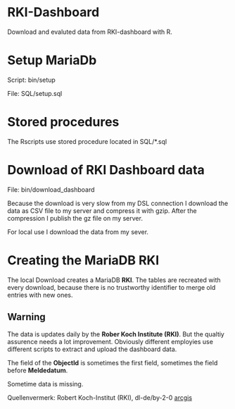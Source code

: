 # RKI-Dashboard
Download and evaluted data from RKI-dashboard with R.

# Setup MariaDb

Script: bin/setup

File: SQL/setup.sql

# Stored procedures

The Rscripts use stored procedure located in SQL/*.sql

# Download of RKI Dashboard data

File: bin/download_dashboard

Because the download is very slow from my DSL connection I download the data as CSV file to my server and compress it with gzip. After the compression I publish the gz file on my server.

For local use I download the data from my sever.

# Creating the MariaDB RKI

The local Download creates a MariaDB **RKI**. The tables are recreated with every download, because there is no trustworthy identifier to merge old entries with new ones.

## Warning

The data is updates daily by the **Rober Koch Institute (RKI)**. But the qualtiy assurence needs a lot improvement. Obviously different employies use different scripts to extract and upload the dashboard data.

The field of the **ObjectId** is sometimes the first field, sometimes the field before **Meldedatum**.

Sometime data is missing.


Quellenvermerk: Robert Koch-Institut (RKI), dl-de/by-2-0 [arcgis](https://www.arcgis.com/home/item.html?id=f10774f1c63e40168479a1feb6c7ca74)




